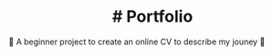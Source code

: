 <h1 align="center" ># Portfolio</h1>

🐉 A beginner project to create an online CV to describe my jouney 🐉
